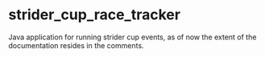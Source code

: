 # strider_cup_race_tracker
Java application for running strider cup events, as of now the extent of the documentation resides in the comments. 
